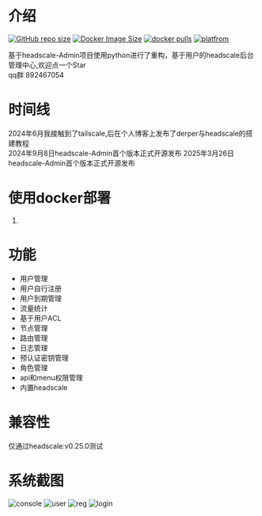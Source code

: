 
# 介绍
[![GitHub repo size](https://img.shields.io/github/repo-size/arounyf/headscale-Admin)](https://github.com/arounyf/headscale-Admin)
[![Docker Image Size](https://img.shields.io/docker/image-size/runyf/hs-admin)](https://hub.docker.com/r/runyf/hs-admin)
[![docker pulls](https://img.shields.io/docker/pulls/runyf/hs-admin.svg?color=brightgreen)](https://hub.docker.com/r/runyf/hs-admin)
[![platfrom](https://img.shields.io/badge/platform-amd64%20%7C%20arm64-brightgreen)](https://hub.docker.com/r/runyf/hs-admin/tags)

基于headscale-Admin项目使用python进行了重构，基于用户的headscale后台管理中心,欢迎点一个Star   
qq群 892467054
# 时间线
2024年6月我接触到了tailscale,后在个人博客上发布了derper与headscale的搭建教程   
2024年9月8日headscale-Admin首个版本正式开源发布
2025年3月26日headscale-Admin首个版本正式开源发布

# 使用docker部署
1. 

# 功能
- 用户管理
- 用户自行注册
- 用户到期管理
- 流量统计
- 基于用户ACL
- 节点管理
- 路由管理
- 日志管理
- 预认证密钥管理
- 角色管理
- api和menu权限管理
- 内置headscale


# 兼容性
仅通过headscale:v0.25.0测试

# 系统截图

![console](https://github.com/user-attachments/assets/6e25da2f-39f9-4217-b79e-344221c8f816)
![user](https://github.com/user-attachments/assets/1906c6ec-eb6f-44b1-af88-237ec16f1e99)
![reg](https://github.com/user-attachments/assets/59a43c57-682a-4cfd-83c0-8aa3d48a3d67)
![login](https://github.com/user-attachments/assets/e3d4029f-cc08-41e7-8dec-7cae4748a761)







